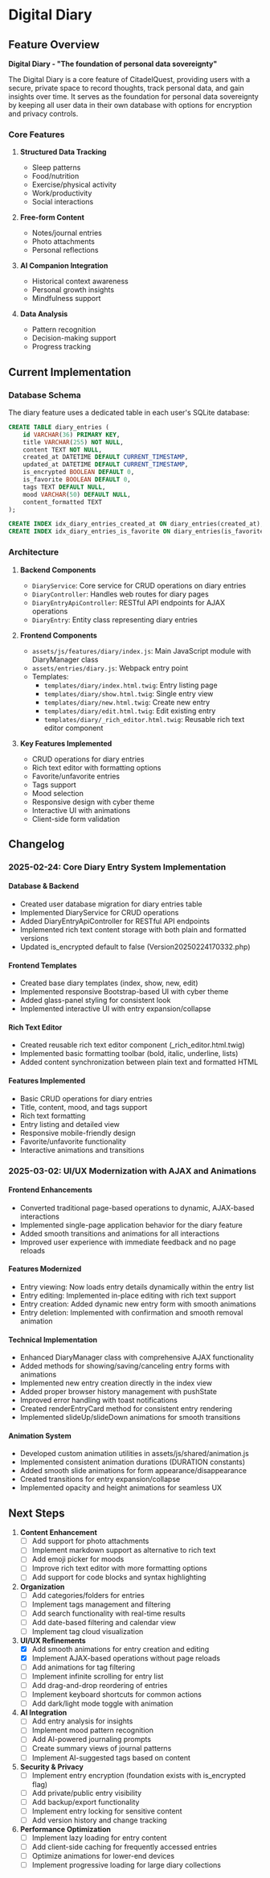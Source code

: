 # Digital Diary

## Feature Overview

**Digital Diary - "The foundation of personal data sovereignty"**

The Digital Diary is a core feature of CitadelQuest, providing users with a secure, private space to record thoughts, track personal data, and gain insights over time. It serves as the foundation for personal data sovereignty by keeping all user data in their own database with options for encryption and privacy controls.

### Core Features

1. **Structured Data Tracking**
   - Sleep patterns
   - Food/nutrition
   - Exercise/physical activity
   - Work/productivity
   - Social interactions

2. **Free-form Content**
   - Notes/journal entries
   - Photo attachments
   - Personal reflections

3. **AI Companion Integration**
   - Historical context awareness
   - Personal growth insights
   - Mindfulness support

4. **Data Analysis**
   - Pattern recognition
   - Decision-making support
   - Progress tracking

## Current Implementation

### Database Schema

The diary feature uses a dedicated table in each user's SQLite database:

```sql
CREATE TABLE diary_entries (
    id VARCHAR(36) PRIMARY KEY,
    title VARCHAR(255) NOT NULL,
    content TEXT NOT NULL,
    created_at DATETIME DEFAULT CURRENT_TIMESTAMP,
    updated_at DATETIME DEFAULT CURRENT_TIMESTAMP,
    is_encrypted BOOLEAN DEFAULT 0,
    is_favorite BOOLEAN DEFAULT 0,
    tags TEXT DEFAULT NULL,
    mood VARCHAR(50) DEFAULT NULL,
    content_formatted TEXT
);

CREATE INDEX idx_diary_entries_created_at ON diary_entries(created_at);
CREATE INDEX idx_diary_entries_is_favorite ON diary_entries(is_favorite);
```

### Architecture

1. **Backend Components**
   - `DiaryService`: Core service for CRUD operations on diary entries
   - `DiaryController`: Handles web routes for diary pages
   - `DiaryEntryApiController`: RESTful API endpoints for AJAX operations
   - `DiaryEntry`: Entity class representing diary entries

2. **Frontend Components**
   - `assets/js/features/diary/index.js`: Main JavaScript module with DiaryManager class
   - `assets/entries/diary.js`: Webpack entry point
   - Templates:
     - `templates/diary/index.html.twig`: Entry listing page
     - `templates/diary/show.html.twig`: Single entry view
     - `templates/diary/new.html.twig`: Create new entry
     - `templates/diary/edit.html.twig`: Edit existing entry
     - `templates/diary/_rich_editor.html.twig`: Reusable rich text editor component

3. **Key Features Implemented**
   - CRUD operations for diary entries
   - Rich text editor with formatting options
   - Favorite/unfavorite entries
   - Tags support
   - Mood selection
   - Responsive design with cyber theme
   - Interactive UI with animations
   - Client-side form validation

## Changelog

### 2025-02-24: Core Diary Entry System Implementation

#### Database & Backend
- Created user database migration for diary entries table
- Implemented DiaryService for CRUD operations
- Added DiaryEntryApiController for RESTful API endpoints
- Implemented rich text content storage with both plain and formatted versions
- Updated is_encrypted default to false (Version20250224170332.php)

#### Frontend Templates
- Created base diary templates (index, show, new, edit)
- Implemented responsive Bootstrap-based UI with cyber theme
- Added glass-panel styling for consistent look
- Implemented interactive UI with entry expansion/collapse

#### Rich Text Editor
- Created reusable rich text editor component (_rich_editor.html.twig)
- Implemented basic formatting toolbar (bold, italic, underline, lists)
- Added content synchronization between plain text and formatted HTML

#### Features Implemented
- Basic CRUD operations for diary entries
- Title, content, mood, and tags support
- Rich text formatting
- Entry listing and detailed view
- Responsive mobile-friendly design
- Favorite/unfavorite functionality
- Interactive animations and transitions

### 2025-03-02: UI/UX Modernization with AJAX and Animations

#### Frontend Enhancements
- Converted traditional page-based operations to dynamic, AJAX-based interactions
- Implemented single-page application behavior for the diary feature
- Added smooth transitions and animations for all interactions
- Improved user experience with immediate feedback and no page reloads

#### Features Modernized
- Entry viewing: Now loads entry details dynamically within the entry list
- Entry editing: Implemented in-place editing with rich text support
- Entry creation: Added dynamic new entry form with smooth animations
- Entry deletion: Implemented with confirmation and smooth removal animation

#### Technical Implementation
- Enhanced DiaryManager class with comprehensive AJAX functionality
- Added methods for showing/saving/canceling entry forms with animations
- Implemented new entry creation directly in the index view
- Added proper browser history management with pushState
- Improved error handling with toast notifications
- Created renderEntryCard method for consistent entry rendering
- Implemented slideUp/slideDown animations for smooth transitions

#### Animation System
- Developed custom animation utilities in assets/js/shared/animation.js
- Implemented consistent animation durations (DURATION constants)
- Added smooth slide animations for form appearance/disappearance
- Created transitions for entry expansion/collapse
- Implemented opacity and height animations for seamless UX

## Next Steps

1. **Content Enhancement**
   - [ ] Add support for photo attachments
   - [ ] Implement markdown support as alternative to rich text
   - [ ] Add emoji picker for moods
   - [ ] Improve rich text editor with more formatting options
   - [ ] Add support for code blocks and syntax highlighting

2. **Organization**
   - [ ] Add categories/folders for entries
   - [ ] Implement tags management and filtering
   - [ ] Add search functionality with real-time results
   - [ ] Add date-based filtering and calendar view
   - [ ] Implement tag cloud visualization

3. **UI/UX Refinements**
   - [x] Add smooth animations for entry creation and editing
   - [x] Implement AJAX-based operations without page reloads
   - [ ] Add animations for tag filtering
   - [ ] Implement infinite scrolling for entry list
   - [ ] Add drag-and-drop reordering of entries
   - [ ] Implement keyboard shortcuts for common actions
   - [ ] Add dark/light mode toggle with animation

4. **AI Integration**
   - [ ] Add entry analysis for insights
   - [ ] Implement mood pattern recognition
   - [ ] Add AI-powered journaling prompts
   - [ ] Create summary views of journal patterns
   - [ ] Implement AI-suggested tags based on content

5. **Security & Privacy**
   - [ ] Implement entry encryption (foundation exists with is_encrypted flag)
   - [ ] Add private/public entry visibility
   - [ ] Add backup/export functionality
   - [ ] Implement entry locking for sensitive content
   - [ ] Add version history and change tracking

6. **Performance Optimization**
   - [ ] Implement lazy loading for entry content
   - [ ] Add client-side caching for frequently accessed entries
   - [ ] Optimize animations for lower-end devices
   - [ ] Implement progressive loading for large diary collections
